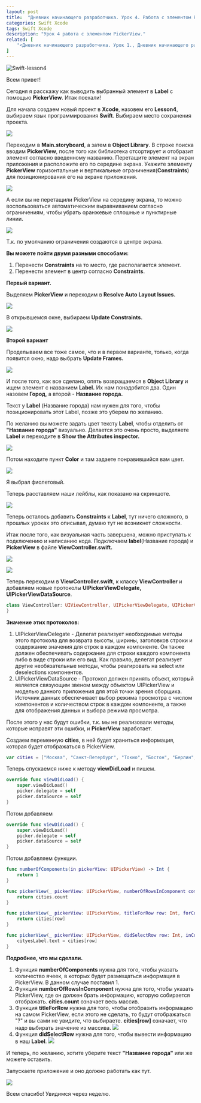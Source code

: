 ```yaml
---
layout: post
title:  "Дневник начинающего разработчика. Урок 4. Работа с элементом PickerView."
categories: Swift Xcode
tags: Swift Xcode
description: "Урок 4 работа с элементом PickerView."
related: [
    "<Дневник начинающего разработчика. Урок 1., Дневник начинающего разработчика. Урок 2., Дневник начинающего разработчика. Урок 3., Дневник начинающего разработчика. Урок 4.>",
]
---
```


![Swift-lesson4](http://s017.radikal.ru/i435/1610/b4/f6fcf70848d3.jpg)

Всем привет!

Сегодня я расскажу как выводить выбранный элемент в **Label** с помощью **PickerView**.
Итак поехали!

Для начала создаем новый проект в **Xcode**, назовем его **Lesson4**, выбираем язык программирования
**Swift**. Выбираем место сохранения проекта.

![](http://s017.radikal.ru/i417/1610/b1/b943919fb39b.jpg)

Переходим в **Main.storyboard**, а затем в **Object Library**. В строке поиска вводим **PickerView**, после
того как библиотека отсортирует и отобразит элемент согласно введенному названию. Перетащите
элемент на экран приложения  и расположите его по середине экрана.
Укажите элементу **PickerView** горизонтальные и вертикальные ограничения(**Constraints**) для
позиционирования его на экране приложения.

![](http://s019.radikal.ru/i616/1610/5e/26128674d8a3.jpg)

А если вы не перетащили PickerView на середину экрана, то можно воспользоваться автоматическим
выравниванием согласно ограничениям, чтобы убрать оранжевые сплошные и пунктирные линии.

![](http://s017.radikal.ru/i431/1610/40/eef88bdc5394.jpg)

Т.к. по умолчанию ограничения создаются в центре экрана.

**Вы можете пойти двумя разными способами:**

1. Перенести **Constraints** на то место, где располагается элемент.
2. Перенести элемент в центр согласно **Constraints**.

**Первый вариант.**

Выделяем **PickerView** и переходим в **Resolve Auto Layout Issues.**

![](http://s017.radikal.ru/i404/1610/ae/867e90ab57f9.jpg)

В открывшемся окне, выбираем **Update Constraints.**

![](http://i069.radikal.ru/1610/e3/2ab263750411.jpg)

**Второй вариант**

Проделываем все тоже самое, что и в первом варианте, только, когда появится окно, надо
выбрать **Update Frames.**

![](http://s019.radikal.ru/i633/1610/e0/1cce7cc6bb43.jpg)

И после того, как все сделано, опять возвращаемся в **Object Library** и ищем элемент
с названием **Label.** Их нам понадобится два. Один назовем **Город**, а второй - **Название города.**

Текст у **Label** (Название города) нам нужен для того, чтобы позиционировать этот Label, позже
это уберем по желанию.

По желанию вы можете задать цвет тексту **Label**, чтобы отделить от **"Название города"** визуально.
Делается это очень просто, выделяете **Label** и переходите в **Show the Attributes inspector.**

![](http://i079.radikal.ru/1610/bc/32f38aeee0c1.jpg)

Потом находите пункт **Color** и там задаете понравившийся вам цвет.

![](http://s05.radikal.ru/i178/1610/84/2f264bd61044.jpg)

Я выбрал фиолетовый.

Теперь расставляем наши лейблы, как показано на скриншоте.

![](http://s011.radikal.ru/i316/1610/1d/e46dacb7839e.jpg)

Теперь осталось добавить **Constraints** к **Label**, тут ничего сложного, в прошлых уроках
это описывал, думаю тут не возникнет сложности.

Итак после того, как визуальная часть завершена, можно приступать к подключению и написанию кода.
Подключаем **label**(Название города) и **PickerView** в файле **ViewController.swift.**

![](http://s018.radikal.ru/i510/1610/42/b6a5f977173a.jpg)

![](http://i013.radikal.ru/1610/0e/c709f327b472.jpg)

Теперь переходим в **ViewController.swift**, к классу **ViewController** и добавляем новые протоколы
**UIPickerViewDelegate, UIPickerViewDataSource**.

```swift
class ViewController: UIViewController, UIPickerViewDelegate, UIPickerViewDataSource{
}
```

**Значение этих протоколов:**

1. UIPickerViewDelegate - Делегат реализует необходимые методы этого протокола для возврата
   высоты, ширины, заголовков строки и содержание значения для строк в каждом компоненте.
   Он также должен обеспечивать содержание для строки каждого компонента либо в виде строки
   или его вид. Как правило, делегат реализует другие необязательные методы, чтобы реагировать
   на select или deselections компонентов.
2. UIPickerViewDataSource - Протокол должен принять объект, который является связующим звеном
   между объектом UIPickerView и моделью данного приложения для этой точки зрения сборщика.
   Источник данных обеспечивает выбор режима просмотра с числом компонентов и
   количеством строк в каждом компоненте, а также для отображения данных и выбора режима
   просмотра.

После этого у нас будут ошибки, т.к. мы не реализовали методы, которые исправят эти ошибки,
и **PickerView** заработает.

Создаем переменную **cities**, в ней будет храниться информация, которая будет отображаться
в PickerView.

```swift
var cities = ["Москва", "Санкт-Петербург", "Токио", "Бостон", "Берлин", "Вашинктон", "Париж", "Милан"]
```

Теперь спускаемся ниже к методу **viewDidLoad** и пишем.

```swift
override func viewDidLoad() {
    super.viewDidLoad()
    picker.delegate = self
    picker.dataSource = self
}
```

Потом добавляем

```swift
override func viewDidLoad() {
    super.viewDidLoad()
    picker.delegate = self
    picker.dataSource = self
}
```

Потом добавляем функции.

```swift
func numberOfComponents(in pickerView: UIPickerView) -> Int {
    return 1
}

func pickerView(_ pickerView: UIPickerView, numberOfRowsInComponent component: Int) -> Int {
    return cities.count
}

func pickerView(_ pickerView: UIPickerView, titleForRow row: Int, forComponent component: Int) -> String? {
    return cities[row]
}

func pickerView(_ pickerView: UIPickerView, didSelectRow row: Int, inComponent component: Int) {
    cityesLabel.text = cities[row]
}
```

**Подробнее,  что мы сделали.**

1. Функция **numberOfComponents** нужна для того, чтобы указать количество ячеек, в которых
   будет размещаться информация в PickerView. В данном случае поставил 1.
2. Функция **numberOfRowsInComponent** нужна для того, чтобы указать PickerView, где он должен
   брать информацию, которую собирается отображать. **cities.count** означает весь массив.
3. Функция **titleForRow** нужна для того, чтобы отобразить информацию на самом PickerView,
   если этого не сделать, то будут отображаться "?" и вы сами не увидите, что выбираете.
   **cities[row]** означает, что надо выбирать значение из массива.
   ![](http://s020.radikal.ru/i703/1610/d3/157aff99b2ea.jpg)
4. Функция **didSelectRow** нужна для того, чтобы вывести информацию в наш **Label**.
   ![](http://s017.radikal.ru/i440/1610/92/30a4f357f49d.jpg)

И теперь, по желанию, хотите уберите текст **"Название города"** или же можете оставить.

Запускаете приложение и оно должно работать как тут.

![](http://s011.radikal.ru/i317/1610/36/d0f9eaaa0bc4.gif)

Всем спасибо! Увидимся через неделю.


